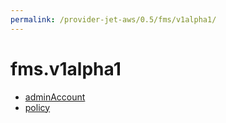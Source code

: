 ```yaml
---
permalink: /provider-jet-aws/0.5/fms/v1alpha1/
---
```


# fms.v1alpha1



* [adminAccount](adminAccount.md)
* [policy](policy.md)